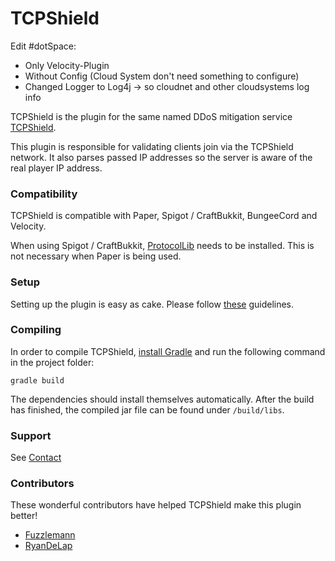 # TCPShield

Edit #dotSpace:

- Only Velocity-Plugin
- Without Config (Cloud System don't need something to configure)
- Changed Logger to Log4j -> so cloudnet and other cloudsystems log info


TCPShield is the plugin for the same named DDoS mitigation service [TCPShield](https://tcpshield.com).

This plugin is responsible for validating clients join via the TCPShield network.
It also parses passed IP addresses so the server is aware of the real player IP address.  

### Compatibility

TCPShield is compatible with Paper, Spigot / CraftBukkit, BungeeCord and Velocity.

When using Spigot / CraftBukkit, [ProtocolLib](https://github.com/aadnk/ProtocolLib) needs to be installed. This is not necessary when Paper is being used.

### Setup
Setting up the plugin is easy as cake. Please follow [these](https://docs.tcpshield.com/onboarding-1/tcpshield-plugin) guidelines. 

### Compiling
In order to compile TCPShield, [install Gradle](https://docs.gradle.org/current/userguide/installation.html) and run the following command in the project folder:
```
gradle build
```

The dependencies should install themselves automatically. After the build has finished, the compiled jar file can be found under `/build/libs`.

### Support
See [Contact](https://docs.tcpshield.com/about-us)

### Contributors

These wonderful contributors have helped TCPShield make this plugin better! 

* [Fuzzlemann](https://github.com/Fuzzlemann)
* [RyanDeLap](https://github.com/RyanDeLap)
